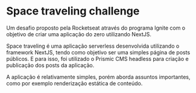 # Space traveling challenge

Um desafio proposto pela Rocketseat através do programa Ignite com o objetivo de criar uma aplicação do zero utilizando NextJS.

Space traveling é uma aplicação serverless desenvolvida utilizando o framework NextJS, tendo como objetivo ser uma simples página de posts públicos. E para isso, foi utilizado o Prismic CMS headless para criação e publicação dos posts da aplicação.

A aplicação é relativamente simples, porém aborda assuntos importantes, como por exemplo renderização estática de conteúdo.


